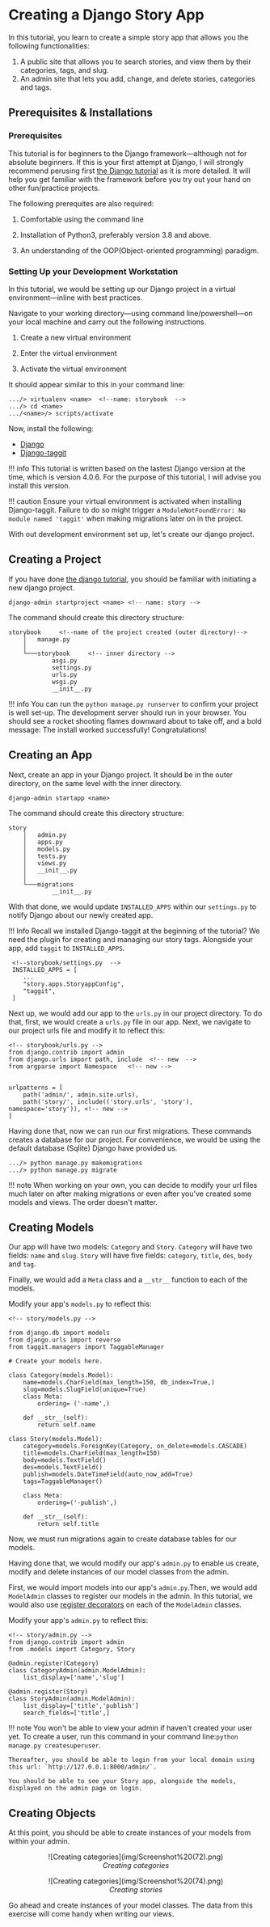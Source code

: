 # Creating a Django Story App

In this tutorial, you learn to create a simple story app that allows you the following functionalities:

1. A public site that allows you to search stories, and view them by their categories, tags, and slug.
2. An admin site that lets you add, change, and delete stories, categories and tags.

## Prerequisites & Installations

### Prerequisites

This tutorial is for beginners to the Django framework—although not for absolute beginners. If this is your first attempt at Django, I will strongly recommend perusing first [the Django tutorial](https://docs.djangoproject.com/en/4.0/intro/tutorial01/) as it is more detailed. It will help you get familiar with the framework before you try out your hand on other fun/practice projects.

The following prerequites are also required:

   1. Comfortable using the command line

   2. Installation of Python3, preferably version 3.8 and above.

   3. An understanding of the OOP(Object-oriented programming) paradigm.

### Setting Up your Development Workstation

In this tutorial, we would be setting up our Django project in a virtual environment—inline with best practices.

Navigate to your working directory—using command line/powershell—on your local machine and carry out the following instructions.

1. Create a new virtual environment

2. Enter the virtual environment

3. Activate the virtual environment

 It should appear similar to this in your command line:

```
.../> virtualenv <name>  <!--name: storybook  -->
.../> cd <name>
.../<name>/> scripts/activate
```

Now, install the following:

- [Django](https://docs.djangoproject.com/en/4.0/intro/install/)
- [Django-taggit](https://django-taggit.readthedocs.io/en/latest/getting_started.html)
  
!!! info
    This tutorial is written based on the lastest Django version at the time, which is version 4.0.6. For the purpose of this tutorial, I will advise you install this version.

!!! caution
    Ensure your virtual environment is activated when installing Django-taggit. Failure to do so might trigger a `ModuleNotFoundError: No module named 'taggit'` when making migrations later on in the project.

With out development environment set up, let's create our django project.

## Creating a Project

If you have done [the django tutorial](https://docs.djangoproject.com/en/4.0/intro/tutorial01/), you should be familiar with initiating a new django project.

```
django-admin startproject <name> <!-- name: story -->
```

The command should create this directory structure:

```
storybook     <!--name of the project created (outer directory)-->
    │   manage.py
    │   
    └───storybook     <!-- inner directory --> 
            asgi.py
            settings.py
            urls.py
            wsgi.py
            __init__.py
```

!!! info
    You can run the `python manage.py runserver` to confirm your project is well set-up. The development server should run in your browser. You should see a rocket shooting flames downward about to take off, and a bold message: The install worked successfully! Congratulations!

## Creating an App

Next, create an app in your Django project. It should be in the outer directory, on the same level with the inner directory.

```
django-admin startapp <name>
```

The command should create this directory structure:

```
story
    │   admin.py
    │   apps.py
    │   models.py
    │   tests.py
    │   views.py
    │   __init__.py
    │   
    └───migrations
            __init__.py
```

With that done, we would update `INSTALLED_APPS` within our `settings.py` to notify Django about our newly created app.

!!! Info
    Recall we installed Django-taggit at the beginning of the tutorial? We need the plugin for creating and managing our story tags. Alongside your app, add `taggit` to `INSTALLED_APPS`.

```
 <!--storybook/settings.py  -->
 INSTALLED_APPS = [
    ...
    "story.apps.StoryappConfig",
    "taggit",
 ]
```

Next up, we would add our app to the `urls.py` in our project directory. To do that, first, we would create a `urls.py` file in our app. Next, we navigate to our project urls file and modify it to reflect this:

```
<!-- storybook/urls.py -->
from django.contrib import admin
from django.urls import path, include  <!-- new  -->
from argparse import Namespace   <!-- new -->


urlpatterns = [
    path('admin/', admin.site.urls),
    path('story/', include(('story.urls', 'story'), namespace='story')), <!-- new -->
]
```

Having done that, now we can run our first migrations. These commands creates a database for our project. For convenience, we would be using the default database (Sqlite) Django have provided us.

```
.../> python manage.py makemigrations
.../> python manage.py migrate
```

!!! note
    When working on your own, you can decide to modify your url files much later on after making migrations or even after you've created some models and views. The order doesn't matter.

## Creating Models

Our app will have two models: `Category` and `Story`. `Category` will have two fields: `name` and `slug`. `Story` will have five fields: `category`, `title`, `des`, `body` and `tag`.

Finally, we would add a `Meta` class and a `__str__` function to each of the models.

Modify your app's `models.py` to reflect this:

```
<!-- story/models.py -->

from django.db import models
from django.urls import reverse 
from taggit.managers import TaggableManager

# Create your models here.

class Category(models.Model):
    name=models.CharField(max_length=150, db_index=True,)
    slug=models.SlugField(unique=True)
    class Meta:
        ordering= ('-name',)

    def __str__(self):
        return self.name

class Story(models.Model):
    category=models.ForeignKey(Category, on_delete=models.CASCADE)
    title=models.CharField(max_length=150)
    body=models.TextField()
    des=models.TextField()
    publish=models.DateTimeField(auto_now_add=True)
    tags=TaggableManager()

    class Meta:
        ordering=('-publish',)

    def __str__(self):
        return self.title
```
Now, we must run migrations again to create database tables for our models.

Having done that, we would modify our app's `admin.py` to enable us create, modify and delete instances of our model classes from the admin.

First, we would import models into our app's `admin.py`.Then, we would add `ModelAdmin` classes to register our models in the admin. In this tutorial, we would also use [register decorators](https://docs.djangoproject.com/en/4.0/ref/contrib/admin/#the-register-decorator) on each of the `ModelAdmin` classes.

Modify your app's `admin.py` to reflect this:

```
<!-- story/admin.py -->
from django.contrib import admin
from .models import Category, Story

@admin.register(Category)
class CategoryAdmin(admin.ModelAdmin):
    list_display=['name','slug']

@admin.register(Story)
class StoryAdmin(admin.ModelAdmin):
    list_display=['title','publish']
    search_fields=['title',]
```

!!! note
    You won't be able to view your admin if haven't created your user yet. To create a user, run this command in your command line:`python manage.py createsuperuser`.

    Thereafter, you should be able to login from your local domain using this url: `http://127.0.0.1:8000/admin/`.

    You should be able to see your Story app, alongside the models, displayed on the admin page on login.

## Creating Objects

At this point, you should be able to create instances of your models from within your admin. 

<figure markdown align="center">
  ![Creating categories](img/Screenshot%20(72).png)
  <figcaption><i>Creating categories</i></figcaption>
</figure>

<figure markdown align="center">
  ![Creating categories](img/Screenshot%20(74).png)
  <figcaption><i>Creating stories</i></figcaption>
</figure>

Go ahead and create instances of your model classes. The data from this exercise will come handy when writing our views.


 <!--  -->
